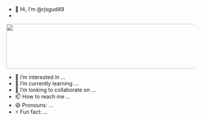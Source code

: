 - 👋 Hi, I’m @rjsgud49
- 
<a href="https://github.com/devxb/gitanimals">
  <img
    src="https://render.gitanimals.org/lines/rjsgud49"
    width="600"
    height="120"
  />
</a>
  
- 👀 I’m interested in ...
- 🌱 I’m currently learning ...
- 💞️ I’m looking to collaborate on ...
- 📫 How to reach me ...
- 😄 Pronouns: ...
- ⚡ Fun fact: ...

<!---
rjsgud49/rjsgud49 is a ✨ special ✨ repository because its `README.md` (this file) appears on your GitHub profile.
You can click the Preview link to take a look at your changes.
--->
